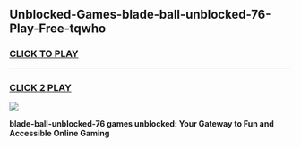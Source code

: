 
## Unblocked-Games-blade-ball-unblocked-76-Play-Free-tqwho
<h3>
<a href="https://premium76.site?title=blade-ball-unblocked-76&ref=18A1">CLICK TO PLAY</a></h3>
<hr>

<h3>
<a href="https://premium76.site?title=blade-ball-unblocked-76&ref=18A1">CLICK 2 PLAY</a>
  
</h3>

<a href="https://premium76.site?title=blade-ball-unblocked-76&ref=18A1"><img src="https://clearcache.store/games.png"></a>


**blade-ball-unblocked-76 games unblocked: Your Gateway to Fun and Accessible Online Gaming**

